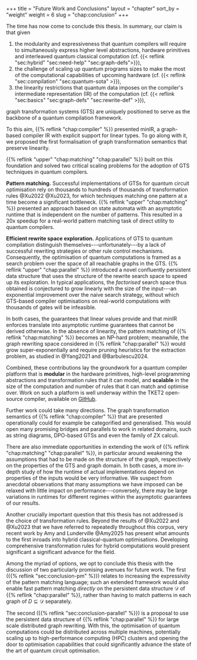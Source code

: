 +++
title = "Future Work and Conclusions"
layout = "chapter"
sort_by = "weight"
weight = 6
slug = "chap:conclusion"
+++

The time has now come to conclude this thesis. In summary, our claim is that
given

1. the modularity and expressiveness that quantum compilers will require to
   simultaneously express higher level abstractions, hardware primitives and
   interleaved quantum classical computation (cf.
   {{< reflink "sec:hybrid" "sec:need-help" "sec:graph-defs">}}),
2. the challenge of scaling up quantum programs sizes to make the most of the
   computational capabilities of upcoming hardware (cf.
   {{< reflink "sec:compilation" "sec:quantum-sota" >}}),
3. the linearity restrictions that quantum data imposes on the compiler's
   intermediate representation (IR) of the computation (cf.
   {{< reflink "sec:basics" "sec:graph-defs" "sec:rewrite-def" >}}),

graph transformation systems (GTS) are uniquely positioned to serve as the
backbone of a quantum compilation framework.

To this aim, {{% reflink "chap:compiler" %}} presented minIR, a graph-based
compiler IR with explicit support for linear types. To go along with it, we
proposed the first formalisation of graph transformation semantics that preserve
linearity.

{{% reflink "upper" "chap:matching" "chap:parallel" %}} built on this foundation
and solved two critical scaling problems for the adoption of GTS techniques in
quantum compilers.

**Pattern matching.** Successful implementations of GTSs for quantum circuit
optimisation rely on thousands to hundreds of thousands of transformation rules
@Xu2022 @Xu2023, for which techniques matching one pattern at a time become a
significant bottleneck. {{% reflink "upper" "chap:matching" %}} presented an
approach based on state automata with an asymptotic runtime that is independent
on the number of patterns. This resulted in a 20x speedup for a real-world
pattern matching task of direct utility to quantum compilers.

**Efficient rewrite space exploration.** Applications of GTS to quantum
compilation distinguish themselves---unfortunately---by a lack of successful
rewriting strategies or other rule control mechanisms. Consequently, the
optimisation of quantum computations is framed as a search problem over the
space of all reachable graphs in the GTS.
{{% reflink "upper" "chap:parallel" %}} introduced a novel confluently
persistent data structure that uses the structure of the rewrite search space to
speed up its exploration. In typical applications, the _factorised_ search space
thus obtained is conjectured to grow linearly with the size of the input---an
exponential improvement over the naive search strategy, without which GTS-based
compiler optimisations on real-world computations with thousands of gates will
be infeasible.

In both cases, the guarantees that linear values provide and that minIR enforces
translate into asymptotic runtime guarantees that cannot be derived otherwise.
In the absence of linearity, the pattern matching of
{{% reflink "chap:matching" %}} becomes an NP-hard problem; meanwhile, the graph
rewriting space considered in {{% reflink "chap:parallel" %}} would grow
super-exponentially and require pruning heuristics for the extraction problem,
as studied in @Yang2021 and @Barbulescu2024.

Combined, these contributions lay the groundwork for a quantum compiler platform
that is **modular** in the hardware primitives, high-level programming
abstractions and transformation rules that it can model, and **scalable** in the
size of the computation and number of rules that it can match and optimise over.
Work on such a platform is well underway within the TKET2 open-source compiler,
available on [GitHub](https://github.com/CQCL/tket2).

Further work could take many directions. The graph transformation semantics of
{{% reflink "chap:compiler" %}} that are presented operationally could for
example be categorified and generalised. This would open many promising bridges
and parallels to work in related domains, such as string diagrams, DPO-based
GTSs and even the family of ZX calculi.

There are also immediate opportunities in extending the work of
{{% reflink "chap:matching" "chap:parallel" %}}, in particular around weakening
the assumptions that had to be made on the structure of the graph, respectively
on the properties of the GTS and graph domain. In both cases, a more in-depth
study of how the runtime of actual implementations depend on properties of the
inputs would be very informative. We suspect from anecdotal observations that
many assumptions we have imposed can be relaxed with little impact on
performance---conversely, there may be large variations in runtimes for
different regimes within the asymptotic guarantees of our results.

Another crucially important question that this thesis has not addressed is the
choice of transformation rules. Beyond the results of @Xu2022 and @Xu2023 that
we have referred to repeatedly throughout this corpus, very recent work by Amy
and Lunderville @Amy2025 has present what amounts to the first inroads into
hybrid classical-quantum optimisations. Developing comprehensive transformation
rules for hybrid computations would present significant a significant advance
for the field.

Among the myriad of options, we opt to conclude this thesis with the discussion
of two particularly promising avenues for future work. The first
({{% reflink "sec:conclusion-pm" %}}) relates to increasing the expressivity of
the pattern matching language; such an extended framework would also enable fast
pattern matching _directly_ on the persistent data structure $\mathcal{D}$ of
{{% reflink "chap:parallel" %}}, rather than having to match patterns in each
graph of $D \subseteq \mathcal{D}$ separately.

The second ({{% reflink "sec:conclusion-parallel" %}}) is a proposal to use the
persistent data structure of {{% reflink "chap:parallel" %}} for large scale
distributed graph rewriting. With this, the optimisation of quantum computations
could be distributed across multiple machines, potentially scaling up to
high-performance computing (HPC) clusters and opening the door to optimisation
capabilities that could significantly advance the state of the art of quantum
circuit optimisation.
